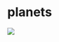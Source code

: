 # planets

<img src="https://raw.githubusercontent.com/VBT-Intership/FurkanSevgili-FlutterHttp/master/img/mainpage.jpg">
